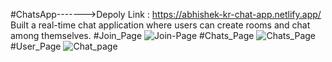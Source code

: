 #ChatsApp------->Depoly Link :  https://abhishek-kr-chat-app.netlify.app/
Built a real-time chat application where users can create rooms and chat among themselves.
#Join_Page
![Join-Page](https://github.com/user-attachments/assets/a3427d30-0c7d-404c-b403-c711226c119c)
#Chats_Page
![Chats_Page](https://github.com/user-attachments/assets/4246664f-b6e3-4237-94b6-d0cd7133c1da)
#User_Page
![Chat_page](https://github.com/user-attachments/assets/1f42dc1e-a400-4698-9fbb-a995d9773b89)

